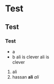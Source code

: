 # Test
## Test
### Test

* a
* b
ali is
clever 
ali is <br>
clever

1. ali
2. hassan
**ali**  *ali*
